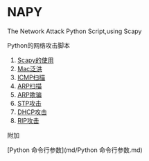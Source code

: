 # NAPY
The Network Attack Python Script,using Scapy

Python的网络攻击脚本

1. [Scapy的使用](md/1.Scapy的使用.md)
2. [Mac泛洪](md/2.Mac泛洪.md)
3. [ICMP扫描](md/3.ICMP扫描.md)
4. [ARP扫描](md/4.ARP扫描.md)
5. [ARP欺骗](md/5.ARP欺骗.md)
6. [STP攻击](md/6.STP攻击.md)
7. [DHCP攻击](md/7.DHCP攻击.md)
8. [RIP攻击](md/8.RIP攻击.md)

附加

[Python 命令行参数](md/Python 命令行参数.md)


























